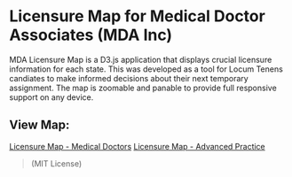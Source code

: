 # Licensure Map for Medical Doctor Associates (MDA Inc)

MDA Licensure Map is a D3.js application that displays crucial licensure information for each state. This was developed as a tool for Locum Tenens candiates to make informed decisions about their next temporary assignment. The map is zoomable and panable to provide full responsive support on any device.

## View Map:
[Licensure Map - Medical Doctors](https://www.mdainc.com/licensure-map-md)
[Licensure Map - Advanced Practice](https://www.mdainc.com/licensure-map-ap)

> (MIT License)